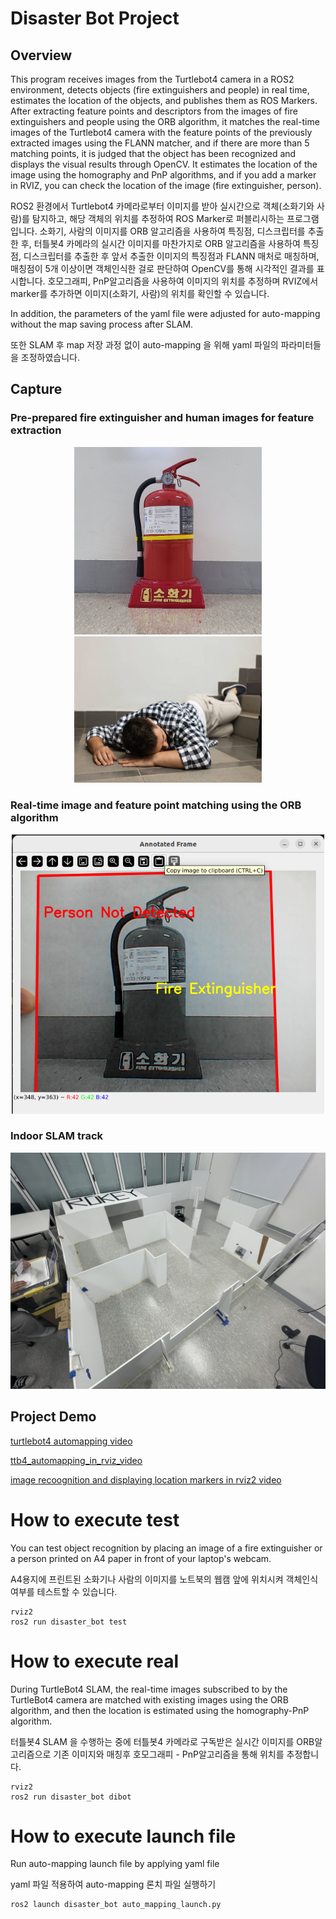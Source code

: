 # Disaster Bot Project

## Overview
This program receives images from the Turtlebot4 camera in a ROS2 environment, detects objects (fire extinguishers and people) in real time, estimates the location of the objects, and publishes them as ROS Markers. After extracting feature points and descriptors from the images of fire extinguishers and people using the ORB algorithm, it matches the real-time images of the Turtlebot4 camera with the feature points of the previously extracted images using the FLANN matcher, and if there are more than 5 matching points, it is judged that the object has been recognized and displays the visual results through OpenCV. It estimates the location of the image using the homography and PnP algorithms, and if you add a marker in RVIZ, you can check the location of the image (fire extinguisher, person).

ROS2 환경에서 Turtlebot4 카메라로부터 이미지를 받아 실시간으로 객체(소화기와 사람)를 탐지하고, 해당 객체의 위치를 추정하여 ROS Marker로 퍼블리시하는 프로그램입니다. 소화기, 사람의 이미지를 ORB 알고리즘을 사용하여 특징점, 디스크립터를 추출한 후, 터틀봇4 카메라의 실시간 이미지를 마찬가지로 ORB 알고리즘을 사용하여 특징점, 디스크립터를 추출한 후 앞서 추출한 이미지의 특징점과 FLANN 매처로 매칭하며, 매칭점이 5개 이상이면 객체인식한 걸로 판단하여 OpenCV를 통해 시각적인 결과를 표시합니다. 호모그래피, PnP알고리즘을 사용하여 이미지의 위치를 추정하며 RVIZ에서 marker를 추가하면 이미지(소화기, 사람)의 위치를 확인할 수 있습니다.

In addition, the parameters of the yaml file were adjusted for auto-mapping without the map saving process after SLAM.

또한 SLAM 후 map 저장 과정 없이 auto-mapping 을 위해 yaml 파일의 파라미터들을 조정하였습니다.

## Capture

### Pre-prepared fire extinguisher and human images for feature extraction 
<p align="center">
  <img src="disaster_bot/images/ext_orig.png" alt="Fire Extinguisher Detection" width="300">
  <img src="disaster_bot/images/man_orig.png" alt="Fallen Man Detection" width="300">
</p>

### Real-time image and feature point matching using the ORB algorithm
<p align="center">
  <img src="capture/orb_recog_firex.png" alt="Fire Extinguisher Detection" width="500">
</p>

### Indoor SLAM track
<p align="center">
  <img src="capture/ttb4_playground.jpeg" alt="ttb4_playground" width="1000">
</p>


## Project Demo
[turtlebot4 automapping video](capture/ttb4_automapping_navigation.mp4)

[ttb4_automapping_in_rviz_video](capture/ttb4_automapping_navigation_rviz_short_480p.mp4)

[image recoognition and displaying location markers in rviz2 video](capture/demo.gif)

How to execute test
===============================
You can test object recognition by placing an image of a fire extinguisher or a person printed on A4 paper in front of your laptop's webcam.

A4용지에 프린트된 소화기나 사람의 이미지를 노트북의 웹캠 앞에 위치시켜 객체인식 여부를 테스트할 수 있습니다.
```console
rviz2
ros2 run disaster_bot test
```

How to execute real
===============================
During TurtleBot4 SLAM, the real-time images subscribed to by the TurtleBot4 camera are matched with existing images using the ORB algorithm, and then the location is estimated using the homography-PnP algorithm.

터틀봇4 SLAM 을 수행하는 중에 터틀봇4 카메라로 구독받은 실시간 이미지를 ORB알고리즘으로 기존 이미지와 매칭후 호모그래피 - PnP알고리즘을 통해 위치를 추정합니다.
```console
rviz2
ros2 run disaster_bot dibot
```

How to execute launch file
=============================
Run auto-mapping launch file by applying yaml file

yaml 파일 적용하여 auto-mapping 론치 파일 실행하기
```console
ros2 launch disaster_bot auto_mapping_launch.py
```

